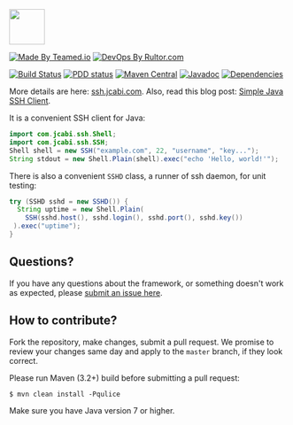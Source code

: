 <img src="http://img.jcabi.com/logo-square.svg" width="64px" height="64px" />

[![Made By Teamed.io](http://img.teamed.io/btn.svg)](http://www.teamed.io)
[![DevOps By Rultor.com](http://www.rultor.com/b/jcabi/jcabi-ssh)](http://www.rultor.com/p/jcabi/jcabi-ssh)

[![Build Status](https://travis-ci.org/jcabi/jcabi-ssh.svg?branch=master)](https://travis-ci.org/jcabi/jcabi-ssh)
[![PDD status](http://www.0pdd.com/svg?name=jcabi/jcabi-ssh)](http://www.0pdd.com/p?name=teamed/jcabi/jcabi-ssh)
[![Maven Central](https://maven-badges.herokuapp.com/maven-central/com.jcabi/jcabi-ssh/badge.svg)](https://maven-badges.herokuapp.com/maven-central/com.jcabi/jcabi-ssh)
[![Javadoc](https://javadoc-emblem.rhcloud.com/doc/com.jcabi/jcabi-ssh/badge.svg)](http://www.javadoc.io/doc/com.jcabi/jcabi-ssh)
[![Dependencies](https://www.versioneye.com/user/projects/561aa32ba193340f2f00118b/badge.svg?style=flat)](https://www.versioneye.com/user/projects/561aa32ba193340f2f00118b)

More details are here: [ssh.jcabi.com](http://ssh.jcabi.com/).
Also, read this blog post: [Simple Java SSH Client](http://www.yegor256.com/2014/09/02/java-ssh-client.html).

It is a convenient SSH client for Java:

```java
import com.jcabi.ssh.Shell;
import com.jcabi.ssh.SSH;
Shell shell = new SSH("example.com", 22, "username", "key...");
String stdout = new Shell.Plain(shell).exec("echo 'Hello, world!'");
```

There is also a convenient `SSHD` class, a runner of ssh daemon,
for unit testing:

```java
try (SSHD sshd = new SSHD()) {
  String uptime = new Shell.Plain(
    SSH(sshd.host(), sshd.login(), sshd.port(), sshd.key())
 ).exec("uptime");
}
```

## Questions?

If you have any questions about the framework, or something doesn't work as expected,
please [submit an issue here](https://github.com/jcabi/jcabi-ssh/issues/new).

## How to contribute?

Fork the repository, make changes, submit a pull request.
We promise to review your changes same day and apply to
the `master` branch, if they look correct.

Please run Maven (3.2+) build before submitting a pull request:

```
$ mvn clean install -Pqulice
```

Make sure you have Java version 7 or higher.
